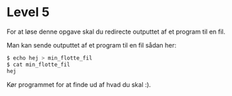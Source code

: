 # Level 5

For at løse denne opgave skal du redirecte outputtet af et program til en fil.

Man kan sende outputtet af et program til en fil sådan her:

```sh
$ echo hej > min_flotte_fil
$ cat min_flotte_fil
hej
```

Kør programmet for at finde ud af hvad du skal :).
